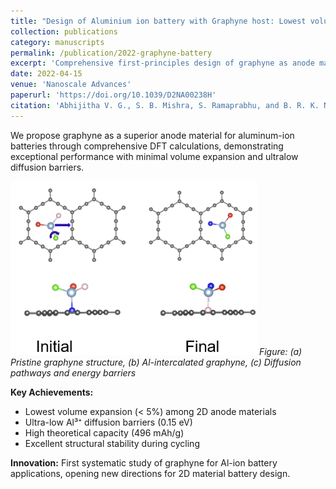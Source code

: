 ```yaml
---
title: "Design of Aluminium ion battery with Graphyne host: Lowest volume expansion, High stability, and Low diffusion barriers"
collection: publications
category: manuscripts
permalink: /publication/2022-graphyne-battery
excerpt: 'Comprehensive first-principles design of graphyne as anode material for aluminum-ion batteries with superior performance metrics.'
date: 2022-04-15
venue: 'Nanoscale Advances'
paperurl: 'https://doi.org/10.1039/D2NA00238H'
citation: 'Abhijitha V. G., S. B. Mishra, S. Ramaprabhu, and B. R. K. Nanda. (2022). &quot;Design of Aluminium ion battery with Graphyne host: Lowest volume expansion, High stability, and Low diffusion barriers.&quot; <i>Nanoscale Adv.</i> 4, 3870-3882.'
---
```


We propose graphyne as a superior anode material for aluminum-ion batteries through comprehensive DFT calculations, demonstrating exceptional performance with minimal volume expansion and ultralow diffusion barriers.

![Graphyne Battery Structure](/images/publications/graphyne-battery-fig.png)
*Figure: (a) Pristine graphyne structure, (b) Al-intercalated graphyne, (c) Diffusion pathways and energy barriers*

**Key Achievements:**
- Lowest volume expansion (< 5%) among 2D anode materials
- Ultra-low Al³⁺ diffusion barriers (0.15 eV)
- High theoretical capacity (496 mAh/g)
- Excellent structural stability during cycling

**Innovation:**
First systematic study of graphyne for Al-ion battery applications, opening new directions for 2D material battery design.
